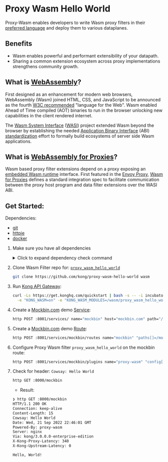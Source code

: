 # Proxy Wasm Hello World

Proxy-Wasm enables developers to write Wasm proxy filters in their [preferred language](https://github.com/proxy-wasm/spec#sdks) and deploy them to various dataplanes.    
    
## Benefits

* Wasm enables powerful and performant extensibility of your datapath.
* Sharing a common extension ecosystem across proxy implementations strengthens community growth.

## What is [WebAssembly](https://webassembly.org)?

First designed as an enhancement for modern web browsers, WebAssembly (Wasm) joined HTML, CSS, and JavaScript to be announced as the fourth [W3C recommended](https://www.w3.org/2019/12/pressrelease-wasm-rec.html.en) "language for the Web". Wasm enabled Ahead of Time compiled (AOT) binaries to run in the browser unlocking new capabilities in the client rendered internet.

The [Wasm System Interface](https://hacks.mozilla.org/2019/03/standardizing-wasi-a-webassembly-system-interface/) ([WASI](https://github.com/WebAssembly/WASI)) project extended Wasm beyond the browser by establishing the needed [Application Binary Interface](https://en.wikipedia.org/wiki/Application_binary_interface) (ABI) [standardization](https://github.com/WebAssembly/WASI) effort to formally build ecosystems of server side Wasm applications.

## What is [WebAssembly for Proxies](https://github.com/proxy-wasm/spec)?

Wasm based proxy filter extensions depend on a proxy exposing an [embedded Wasm runtime](https://github.com/proxy-wasm/spec/blob/master/docs/WebAssembly-in-Envoy.md#runtimes) interface. First featured in the [Envoy Proxy](https://opensource.googleblog.com/2020/03/webassembly-brings-extensibility-to.html), [Wasm for Proxies](https://github.com/proxy-wasm) defines a standard integration spec to facilitate communication between the proxy host program and data filter extensions over the WASI ABI.

## Get Started:

Dependencies:
* [git](https://git-scm.com/book/en/v2/Getting-Started-Installing-Git)
* [httpie](https://httpie.io/docs/cli/installation)
* [docker](https://www.docker.com/products/docker-desktop/)

1. Make sure you have all dependencies

    <details>
    <summary>Click to expand dependency check command</summary>
    
    ```bash
    bash -c "cat <<EOF | bash -es --
    git --version
    httpie --version
    docker --version
    EOF"
    ```
    
    </details>

<space>
</space>

2. Clone Wasm Filter repo for: [`proxy_wasm_hello_world`](https://github.com/kong/proxy-wasm-hello-world)

    ```bash
    git clone https://github.com/kong/proxy-wasm-hello-world wasm
    ```

3. Run [Kong API Gateway](https://docs.konghq.com/gateway/latest/):

    ```bash
    curl -Ls https://get.konghq.com/quickstart | bash -s -- -i incubator -t gateway-wasmer-3.0.0.0 \
      -e "KONG_WASM=on" -e "KONG_WASM_MODULES=/wasm/proxy_wasm_hello_world.wasm" -v $(pwd)/wasm:/wasm
    ```

4. Create a [Mockbin.com](https://mockbin.com) demo [Service](https://docs.konghq.com/gateway/latest/get-started/services-and-routes/#managing-services):

    ```bash
    http POST :8001/services/ name="mockbin" host="mockbin.com" path="/bin/ccb2968e-08e8-43af-babd-878c9f269486" protocol="http"
    ```

5. Create a [Mockbin.com](https://mockbin.com) demo [Route](https://docs.konghq.com/gateway/latest/get-started/services-and-routes/#managing-routes):
    ```bash
    http POST :8001/services/mockbin/routes name="mockbin" "paths[]=/mockbin"
    ```

6. Configure Proxy Wasm filter `proxy_wasm_hello_world` on the mockbin route:
    ```bash
    http POST :8001/services/mockbin/plugins name="proxy-wasm" "config[filters][0][name]=proxy_wasm_hello_world"
    ```

7. Check for header: `Cowsay: Hello World`
    ```bash
    http GET :8000/mockbin
    ```
    * Result:
    ```bash
    ❯ http GET :8000/mockbin
    HTTP/1.1 200 OK
    Connection: keep-alive
    Content-Length: 15
    Cowsay: Hello World
    Date: Wed, 21 Sep 2022 22:46:01 GMT
    Powered-By: proxy-wasm
    Server: nginx
    Via: kong/3.0.0.0-enterprise-edition
    X-Kong-Proxy-Latency: 340
    X-Kong-Upstream-Latency: 0
    
    Hello, World!
    ```
